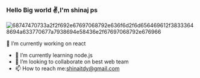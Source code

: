 ### Hello Big world ✌️,I'm shinaj ps
![68747470733a2f2f692e67697068792e636f6d2f6d656469612f38333648694a633770677a7938694e58436e2f67697068792e676966](https://user-images.githubusercontent.com/93591934/168497082-4224986d-14e0-4a47-bb7a-86c68f4ed550.gif)


🔭 I’m currently working on react
- 🌱 I’m currently learning node.js
- 👯 I’m looking to collaborate on best web team
- 📫 How to reach me:shinajtdy@gmail.com


